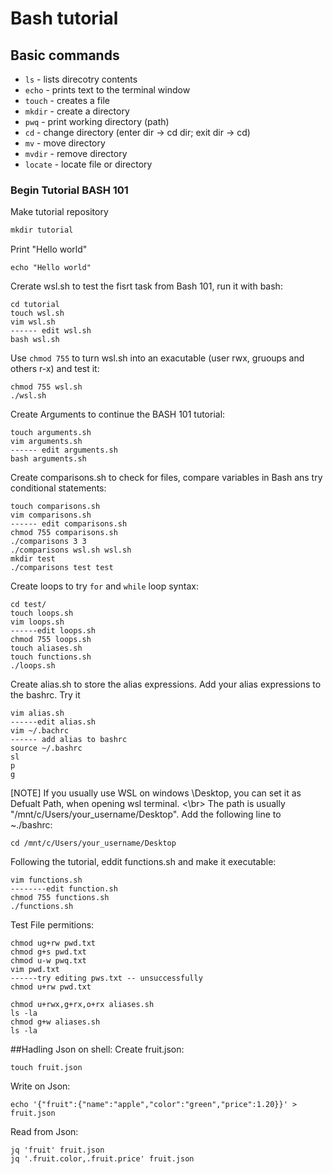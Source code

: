 # Bash tutorial

## Basic commands 
 * `ls` - lists direcotry contents
 * `echo` - prints text to the terminal window
 * `touch` - creates a file
 * `mkdir` - create a directory
 * `pwq` - print working directory (path)
 * `cd` - change directory (enter dir -> cd dir; exit dir -> cd)
 * `mv` - move directory
 * `mvdir` - remove directory
 * `locate` - locate file or directory

### Begin Tutorial BASH 101

Make tutorial repository
````html
mkdir tutorial
````

Print "Hello world"
````
echo "Hello world"
````

Crerate wsl.sh to test the fisrt task from Bash 101, run it with bash:

````
cd tutorial
touch wsl.sh
vim wsl.sh
------ edit wsl.sh
bash wsl.sh
````
Use `chmod 755` to turn wsl.sh into an exacutable (user rwx, gruoups and others r-x) and test it:
````
chmod 755 wsl.sh
./wsl.sh
````

Create Arguments to continue the BASH 101 tutorial:

````
touch arguments.sh
vim arguments.sh
------ edit arguments.sh
bash arguments.sh
````

Create comparisons.sh to check for files, compare variables in Bash ans try conditional statements:
````
touch comparisons.sh
vim comparisons.sh 
------ edit comparisons.sh
chmod 755 comparisons.sh
./comparisons 3 3
./comparisons wsl.sh wsl.sh 
mkdir test 
./comparisons test test
````

Create loops to try `for` and `while` loop syntax:
````
cd test/
touch loops.sh
vim loops.sh
------edit loops.sh
chmod 755 loops.sh
touch aliases.sh
touch functions.sh 
./loops.sh 
````

Create alias.sh to store the alias expressions. Add your alias expressions to the bashrc. Try it
````
vim alias.sh
------edit alias.sh 
vim ~/.bachrc
------ add alias to bashrc
source ~/.bashrc
sl
p
g
````
[NOTE] If you usually use WSL on windows \Desktop, you can set it as Defualt Path, when opening wsl terminal. <\br>
The path is usually "/mnt/c/Users/your_username/Desktop". Add the following line to ~./bashrc:

````
cd /mnt/c/Users/your_username/Desktop
````

Following the tutorial, eddit functions.sh and make it executable:
````
vim functions.sh
--------edit function.sh
chmod 755 functions.sh
./functions.sh
````

Test File permitions:
````
chmod ug+rw pwd.txt
chmod g+s pwd.txt
chmod u-w pwq.txt
vim pwd.txt
------try editing pws.txt -- unsuccessfully
chmod u+rw pwd.txt

chmod u+rwx,g+rx,o+rx aliases.sh
ls -la
chmod g+w aliases.sh
ls -la
````

##Hadling Json on shell:
Create fruit.json:
````
touch fruit.json
````
Write on Json:
````
echo '{"fruit":{"name":"apple","color":"green","price":1.20}}' > fruit.json
````
Read from Json:

````
jq 'fruit' fruit.json
jq '.fruit.color,.fruit.price' fruit.json
````

